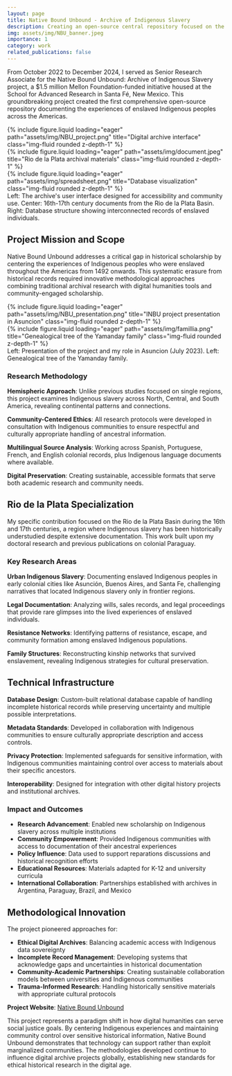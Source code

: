 ```yaml
---
layout: page
title: Native Bound Unbound - Archive of Indigenous Slavery
description: Creating an open-source central repository focused on the lives of enslaved Indigenous Peoples in the Americas
img: assets/img/NBU_banner.jpeg
importance: 1
category: work
related_publications: false
---
```


From October 2022 to December 2024, I served as Senior Research Associate for the Native Bound Unbound: Archive of Indigenous Slavery project, a $1.5 million Mellon Foundation-funded initiative housed at the School for Advanced Research in Santa Fé, New Mexico. This groundbreaking project created the first comprehensive open-source repository documenting the experiences of enslaved Indigenous peoples across the Americas.

<div class="row">
    <div class="col-sm mt-3 mt-md-0">
        {% include figure.liquid loading="eager" path="assets/img/NBU_project.png" title="Digital archive interface" class="img-fluid rounded z-depth-1" %}
    </div>
    <div class="col-sm mt-3 mt-md-0">
        {% include figure.liquid loading="eager" path="assets/img/document.jpeg" title="Rio de la Plata archival materials" class="img-fluid rounded z-depth-1" %}
    </div>
    <div class="col-sm mt-3 mt-md-0">
        {% include figure.liquid loading="eager" path="assets/img/spreadsheet.png" title="Database visualization" class="img-fluid rounded z-depth-1" %}
    </div>
</div>
<div class="caption">
    Left: The archive's user interface designed for accessibility and community use. Center: 16th-17th century documents from the Rio de la Plata Basin. Right: Database structure showing interconnected records of enslaved individuals.
</div>

## Project Mission and Scope

Native Bound Unbound addresses a critical gap in historical scholarship by centering the experiences of Indigenous peoples who were enslaved throughout the Americas from 1492 onwards. This systematic erasure from historical records required innovative methodological approaches combining traditional archival research with digital humanities tools and community-engaged scholarship.

<div class="row">
    <div class="col-sm mt-3 mt-md-0">
        {% include figure.liquid loading="eager" path="assets/img/NBU_presentation.png" title="INBU project presentation in Asuncion" class="img-fluid rounded z-depth-1" %}
    </div>
    <div class="col-sm mt-3 mt-md-0">
        {% include figure.liquid loading="eager" path="assets/img/famillia.png" title="Genealogical tree of the Yamanday family" class="img-fluid rounded z-depth-1" %}
    </div>
</div>
<div class="caption">
    Left: Presentation of the project and my role in Asuncion (July 2023). Left: Genealogical tree of the Yamanday family.
</div>

### Research Methodology

**Hemispheric Approach**: Unlike previous studies focused on single regions, this project examines Indigenous slavery across North, Central, and South America, revealing continental patterns and connections.

**Community-Centered Ethics**: All research protocols were developed in consultation with Indigenous communities to ensure respectful and culturally appropriate handling of ancestral information.

**Multilingual Source Analysis**: Working across Spanish, Portuguese, French, and English colonial records, plus Indigenous language documents where available.

**Digital Preservation**: Creating sustainable, accessible formats that serve both academic research and community needs.

## Rio de la Plata Specialization

My specific contribution focused on the Rio de la Plata Basin during the 16th and 17th centuries, a region where Indigenous slavery has been historically understudied despite extensive documentation. This work built upon my doctoral research and previous publications on colonial Paraguay.

### Key Research Areas

**Urban Indigenous Slavery**: Documenting enslaved Indigenous peoples in early colonial cities like Asunción, Buenos Aires, and Santa Fe, challenging narratives that located Indigenous slavery only in frontier regions.

**Legal Documentation**: Analyzing wills, sales records, and legal proceedings that provide rare glimpses into the lived experiences of enslaved individuals.

**Resistance Networks**: Identifying patterns of resistance, escape, and community formation among enslaved Indigenous populations.

**Family Structures**: Reconstructing kinship networks that survived enslavement, revealing Indigenous strategies for cultural preservation.

## Technical Infrastructure

**Database Design**: Custom-built relational database capable of handling incomplete historical records while preserving uncertainty and multiple possible interpretations.

**Metadata Standards**: Developed in collaboration with Indigenous communities to ensure culturally appropriate description and access controls.

**Privacy Protection**: Implemented safeguards for sensitive information, with Indigenous communities maintaining control over access to materials about their specific ancestors.

**Interoperability**: Designed for integration with other digital history projects and institutional archives.

### Impact and Outcomes

- **Research Advancement**: Enabled new scholarship on Indigenous slavery across multiple institutions
- **Community Empowerment**: Provided Indigenous communities with access to documentation of their ancestral experiences
- **Policy Influence**: Data used to support reparations discussions and historical recognition efforts
- **Educational Resources**: Materials adapted for K-12 and university curricula
- **International Collaboration**: Partnerships established with archives in Argentina, Paraguay, Brazil, and Mexico

## Methodological Innovation

The project pioneered approaches for:

- **Ethical Digital Archives**: Balancing academic access with Indigenous data sovereignty
- **Incomplete Record Management**: Developing systems that acknowledge gaps and uncertainties in historical documentation
- **Community-Academic Partnerships**: Creating sustainable collaboration models between universities and Indigenous communities
- **Trauma-Informed Research**: Handling historically sensitive materials with appropriate cultural protocols

**Project Website**: [Native Bound Unbound](https://nativeboundunbound.org/)

This project represents a paradigm shift in how digital humanities can serve social justice goals. By centering Indigenous experiences and maintaining community control over sensitive historical information, Native Bound Unbound demonstrates that technology can support rather than exploit marginalized communities. The methodologies developed continue to influence digital archive projects globally, establishing new standards for ethical historical research in the digital age.
